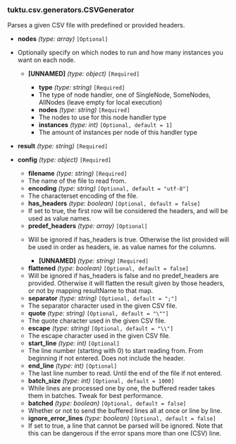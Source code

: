 ### tuktu.csv.generators.CSVGenerator
Parses a given CSV file with predefined or provided headers.

  * **nodes** *(type: array)* `[Optional]`
  - Optionally specify on which nodes to run and how many instances you want on each node.

    * **[UNNAMED]** *(type: object)* `[Required]`

      * **type** *(type: string)* `[Required]`
      - The type of node handler, one of SingleNode, SomeNodes, AllNodes (leave empty for local execution)

      * **nodes** *(type: string)* `[Required]`
      - The nodes to use for this node handler type

      * **instances** *(type: int)* `[Optional, default = 1]`
      - The amount of instances per node of this handler type

  * **result** *(type: string)* `[Required]`

  * **config** *(type: object)* `[Required]`

    * **filename** *(type: string)* `[Required]`
    - The name of the file to read from.

    * **encoding** *(type: string)* `[Optional, default = "utf-8"]`
    - The characterset encoding of the file.

    * **has_headers** *(type: boolean)* `[Optional, default = false]`
    - If set to true, the first row will be considered the headers, and will be used as value names.

    * **predef_headers** *(type: array)* `[Optional]`
    - Will be ignored if has_headers is true. Otherwise the list provided will be used in order as headers, ie. as value names for the columns.

      * **[UNNAMED]** *(type: string)* `[Required]`

    * **flattened** *(type: boolean)* `[Optional, default = false]`
    - Will be ignored if has_headers is false and no predef_headers are provided. Otherwise it will flatten the result given by those headers, or not by mapping resultName to that map.

    * **separator** *(type: string)* `[Optional, default = ";"]`
    - The separator character used in the given CSV file.

    * **quote** *(type: string)* `[Optional, default = "\""]`
    - The quote character used in the given CSV file.

    * **escape** *(type: string)* `[Optional, default = "\\"]`
    - The escape character used in the given CSV file.

    * **start_line** *(type: int)* `[Optional]`
    - The line number (starting with 0) to start reading from. From beginning if not entered. Does not include the header.

    * **end_line** *(type: int)* `[Optional]`
    - The last line number to read. Until the end of the file if not entered.

    * **batch_size** *(type: int)* `[Optional, default = 1000]`
    - While lines are processed one by one, the buffered reader takes them in batches. Tweak for best performance.

    * **batched** *(type: boolean)* `[Optional, default = false]`
    - Whether or not to send the buffered lines all at once or line by line.

    * **ignore_error_lines** *(type: boolean)* `[Optional, default = false]`
    - If set to true, a line that cannot be parsed will be ignored. Note that this can be dangerous if the error spans more than one (CSV) line.


